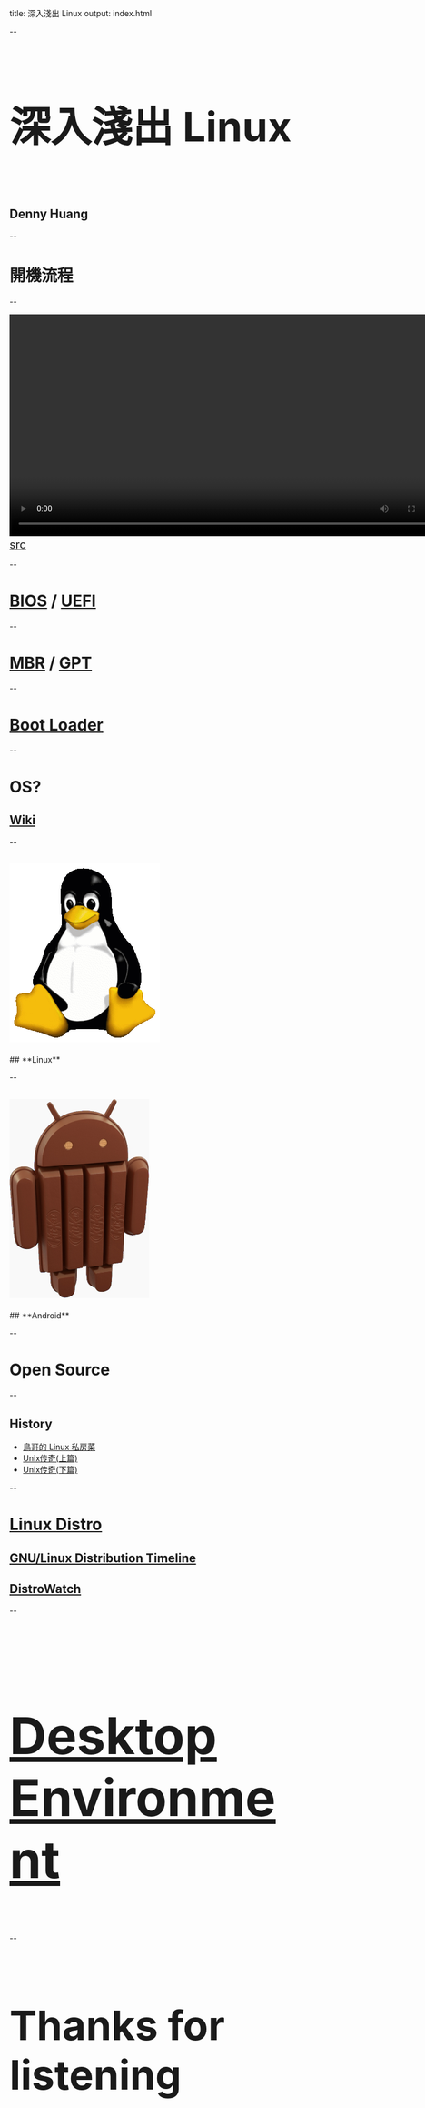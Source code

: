 title: 深入淺出 Linux
output: index.html

--

<h1 style="font-size: 72px">
深入淺出 Linux
</h1>
<br />

## Denny Huang

--

# 開機流程

--

<video width="780" controls>
  <source src="./video/boot_x86.webm" type="video/webm" />
</video>
<a style="font-size: 20px" href="http://people.cs.nctu.edu.tw/~huangmc/works/web/Boot_x86/Boot_x86.html#FLASH">src</a> 

--

# [BIOS](http://zh.wikipedia.org/zh-tw/BIOS) / [UEFI](http://zh.wikipedia.org/zh-tw/UEFI)

--

# [MBR](http://zh.wikipedia.org/zh-tw/主開機紀錄) / [GPT](http://zh.wikipedia.org/zh-tw/GUID磁碟分割表)

--

# [Boot Loader](http://zh.wikipedia.org/zh-tw/啟動程式)

--

# OS?
## [Wiki](http://zh.wikipedia.org/zh-tw/作業系統)

--

<h2>
  <img src="./img/Tux.png" />
</h2>
## **Linux**

--

<h2>
  <img src="./img/kk-hero.jpg" height="350"/>
</h2>
## **Android**

--

# Open Source

--

## **History**
* [鳥哥的 Linux 私房菜](http://linux.vbird.org/linux_basic/0110whatislinux.php)
* [Unix传奇(上篇)](http://coolshell.cn/articles/2322.html)
* [Unix传奇(下篇)](http://coolshell.cn/articles/2324.html)

--

# [Linux Distro](./img/gldt1210.svg)
## [GNU/Linux Distribution Timeline](http://futurist.se/gldt/)
## [DistroWatch](http://distrowatch.com/)

--

<br />
<h2 style="font-size: 90px; font-weight: bold;">
<a href="http://zh.wikipedia.org/zh-tw/桌面環境">Desktop Environment</a>
</h2>

--

<h1 style="font-size:72px">Thanks for listening</h1>
